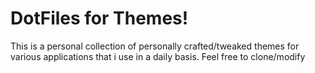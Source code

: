 # DotFiles for Themes!

This is a personal collection of personally crafted/tweaked themes for various applications that i use in a daily basis. Feel free to clone/modify
